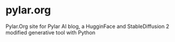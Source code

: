 # pylar.org
Pylar.Org site for Pylar AI blog, a HugginFace and StableDiffusion 2 modified generative tool with Python
